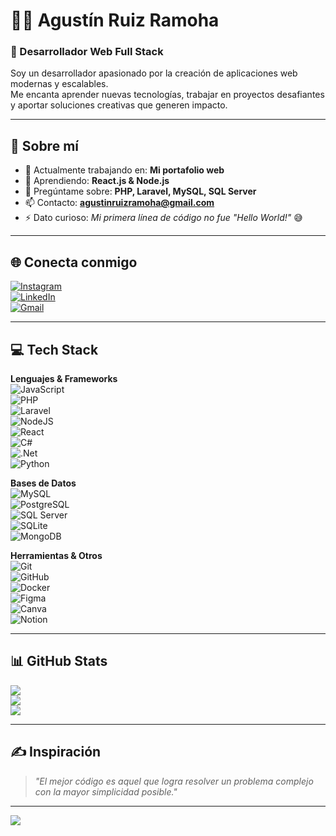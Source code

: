 # 👨‍💻 Agustín Ruiz Ramoha  

### 🚀 Desarrollador Web Full Stack  

Soy un desarrollador apasionado por la creación de aplicaciones web modernas y escalables.  
Me encanta aprender nuevas tecnologías, trabajar en proyectos desafiantes y aportar soluciones creativas que generen impacto.  

---

## 💫 Sobre mí  
- 🔭 Actualmente trabajando en: **Mi portafolio web**  
- 🌱 Aprendiendo: **React.js & Node.js**  
- 💬 Pregúntame sobre: **PHP, Laravel, MySQL, SQL Server**  
- 📫 Contacto: **agustinruizramoha@gmail.com**  
- ⚡ Dato curioso: *Mi primera línea de código no fue "Hello World!"* 😅  

---

## 🌐 Conecta conmigo  
[![Instagram](https://img.shields.io/badge/Instagram-%23E4405F.svg?style=for-the-badge&logo=Instagram&logoColor=white)](https://instagram.com/tinruiz._)  
[![LinkedIn](https://img.shields.io/badge/LinkedIn-0077B5.svg?style=for-the-badge&logo=linkedin&logoColor=white)](https://www.linkedin.com/)  
[![Gmail](https://img.shields.io/badge/Gmail-D14836.svg?style=for-the-badge&logo=gmail&logoColor=white)](mailto:agustinruizramoha@gmail.com)  

---

## 💻 Tech Stack  
**Lenguajes & Frameworks**  
![JavaScript](https://img.shields.io/badge/javascript-%23323330.svg?style=for-the-badge&logo=javascript&logoColor=%23F7DF1E)  
![PHP](https://img.shields.io/badge/PHP-777BB4.svg?style=for-the-badge&logo=php&logoColor=white)  
![Laravel](https://img.shields.io/badge/Laravel-FF2D20.svg?style=for-the-badge&logo=laravel&logoColor=white)  
![NodeJS](https://img.shields.io/badge/node.js-6DA55F.svg?style=for-the-badge&logo=node.js&logoColor=white)  
![React](https://img.shields.io/badge/react-%2320232a.svg?style=for-the-badge&logo=react&logoColor=%2361DAFB)  
![C#](https://img.shields.io/badge/c%23-%23239120.svg?style=for-the-badge&logo=csharp&logoColor=white)  
![.Net](https://img.shields.io/badge/.NET-5C2D91?style=for-the-badge&logo=.net&logoColor=white)  
![Python](https://img.shields.io/badge/python-3670A0.svg?style=for-the-badge&logo=python&logoColor=ffdd54)  

**Bases de Datos**  
![MySQL](https://img.shields.io/badge/mysql-4479A1.svg?style=for-the-badge&logo=mysql&logoColor=white)  
![PostgreSQL](https://img.shields.io/badge/postgres-%23316192.svg?style=for-the-badge&logo=postgresql&logoColor=white)  
![SQL Server](https://img.shields.io/badge/Microsoft%20SQL%20Server-CC2927.svg?style=for-the-badge&logo=microsoft%20sql%20server&logoColor=white)  
![SQLite](https://img.shields.io/badge/sqlite-%2307405e.svg?style=for-the-badge&logo=sqlite&logoColor=white)  
![MongoDB](https://img.shields.io/badge/MongoDB-%234ea94b.svg?style=for-the-badge&logo=mongodb&logoColor=white)  

**Herramientas & Otros**  
![Git](https://img.shields.io/badge/git-%23F05033.svg?style=for-the-badge&logo=git&logoColor=white)  
![GitHub](https://img.shields.io/badge/github-%23121011.svg?style=for-the-badge&logo=github&logoColor=white)  
![Docker](https://img.shields.io/badge/docker-%230db7ed.svg?style=for-the-badge&logo=docker&logoColor=white)  
![Figma](https://img.shields.io/badge/figma-%23F24E1E.svg?style=for-the-badge&logo=figma&logoColor=white)  
![Canva](https://img.shields.io/badge/Canva-%2300C4CC.svg?style=for-the-badge&logo=Canva&logoColor=white)  
![Notion](https://img.shields.io/badge/Notion-%23000000.svg?style=for-the-badge&logo=notion&logoColor=white)  

---

## 📊 GitHub Stats  
![](https://github-readme-stats.vercel.app/api?username=tincho241&theme=tokyonight&hide_border=false&include_all_commits=true&count_private=true)  
![](https://github-readme-streak-stats.herokuapp.com/?user=tincho241&theme=tokyonight&hide_border=false)  
![](https://github-readme-stats.vercel.app/api/top-langs/?username=tincho241&theme=tokyonight&hide_border=false&layout=compact)  

---

## ✍️ Inspiración  
> *"El mejor código es aquel que logra resolver un problema complejo con la mayor simplicidad posible."*  

---

[![](https://visitcount.itsvg.in/api?id=tincho241&icon=0&color=6)](https://visitcount.itsvg.in)  
